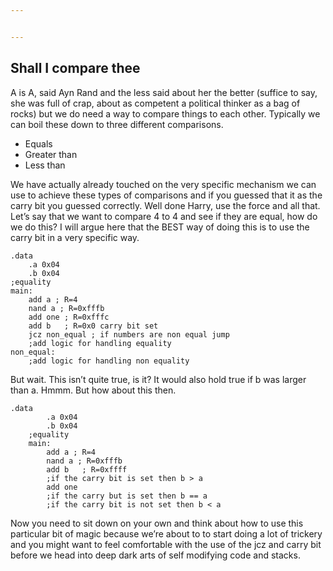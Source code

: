 ```yaml
---


---
```


<h2 id="shall-i-compare-thee">Shall I compare thee</h2>
<p>A is A, said Ayn Rand and the less said about her the better (suffice to say, she was full of crap, about as competent a political thinker as a bag of rocks) but we do need a way to compare things to each other. Typically we can boil these down to three different comparisons.</p>
<ul>
<li>Equals</li>
<li>Greater than</li>
<li>Less than</li>
</ul>
<p>We have actually already touched on the very specific mechanism we can use to achieve these types of comparisons and if you guessed that it as the carry bit you guessed correctly. Well done Harry, use the force and all that.<br>
Let’s say that we want to compare 4 to 4 and see if they are equal, how do we do this? I will argue here that the BEST way of doing this is to use the carry bit in a very specific way.</p>
<pre><code>.data
	.a 0x04
	.b 0x04
;equality
main:
	add a ; R=4
	nand a ; R=0xfffb
	add one	; R=0xfffc
	add b	; R=0x0 carry bit set
	jcz non_equal ; if numbers are non equal jump
	;add logic for handling equality
non_equal:
	;add logic for handling non equality
</code></pre>
<p>But wait. This isn’t quite true, is it? It would also hold true if b was larger than a. Hmmm. But how about this then.</p>
<pre><code>.data
    	.a 0x04
    	.b 0x04
    ;equality
    main:
    	add a ; R=4
    	nand a ; R=0xfffb
    	add b	; R=0xffff
    	;if the carry bit is set then b &gt; a
    	add one
    	;if the carry but is set then b == a
    	;if the carry bit is not set then b &lt; a
</code></pre>
<p>Now you need to sit down on your own and think about how to use this particular bit of magic because we’re about to to start doing a lot of trickery and you might want to feel comfortable with the use of the jcz and carry bit before we head into deep dark arts of self modifying code and stacks.</p>

